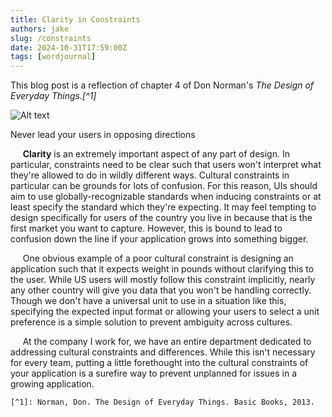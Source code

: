 ```yaml
---
title: Clarity in Constraints
authors: jake
slug: /constraints
date: 2024-10-31T17:59:00Z
tags: [wordjournal]
---
```



This blog post is a reflection of chapter 4 of Don Norman's *The Design of Everyday Things.[^1]*


![Alt text](/img/confusion.jpeg "Confusion stock image")
<p style={{textAlign: "center"}}>Never lead your users in opposing directions</p>

&nbsp;&nbsp;&nbsp;&nbsp;&nbsp;<strong>Clarity</strong> is an extremely important aspect of any part of design. In particular, constraints need
to be clear such that users won't interpret what they're allowed to do in wildly different ways. Cultural constraints in particular
can be grounds for lots of confusion. For this reason, UIs should aim to use globally-recognizable standards when inducing constraints or at
least specify the standard which they're expecting. 
It may feel tempting to design specifically for users of the country you live in because that is the first market you want to capture.
However, this is bound to lead to confusion down the line if your application grows into something bigger.


&nbsp;&nbsp;&nbsp;&nbsp;&nbsp;One obvious example of a poor cultural constraint is designing an application such that it expects weight 
in pounds without clarifying this to the user. While US users will mostly follow this constraint implicitly, nearly any other country
will give you data that you won't be handling correctly. Though we don't have a universal unit to use in a situation like this, specifying
the expected input format or allowing your users to select a unit preference is a simple solution to prevent ambiguity across cultures.


&nbsp;&nbsp;&nbsp;&nbsp;&nbsp;At the company I work for, we have an entire department dedicated to addressing cultural constraints and 
differences. While this isn't necessary for every team, putting a little forethought into the cultural constraints of your application
is a surefire way to prevent unplanned for issues in a growing application.


	[^1]: Norman, Don. The Design of Everyday Things. Basic Books, 2013. 